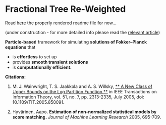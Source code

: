 
# Fractional Tree Re-Weighted


Read [here](https://gitlab.com/dimitra-maoutsa/odes_for_sdes/-/blob/master/README.md) the properly rendered readme file for now...


(under construction -  for more detailed info please read the [relevant article](https://www.mdpi.com/1099-4300/22/8/802/htm))


**Particle-based** framework for simulating **solutions of Fokker–Planck equations** that
- is **effortless** to set up
- provides **smooth transient solutions**
- is **computationally efficient**.






**Citations:**

1. M. J. Wainwright, T. S. Jaakkola and A. S. Willsky, [** A New Class of Upper Bounds on the Log Partition Function.**](https://ieeexplore.ieee.org/document/1459045) in IEEE Transactions on Information Theory, vol. 51, no. 7, pp. 2313-2335, July 2005, doi: 10.1109/TIT.2005.850091.

2. Hyvärinen, Aapo. **Estimation of non-normalized statistical models by score matching.** _Journal of Machine Learning Research_ 2005, 695-709.


